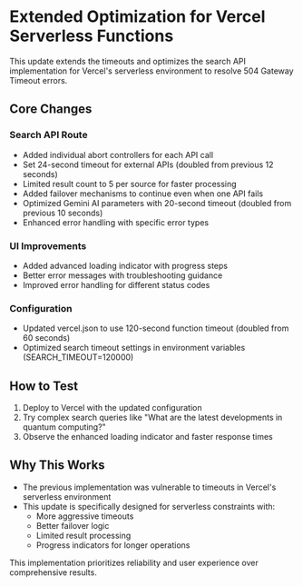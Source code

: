 # Extended Optimization for Vercel Serverless Functions

This update extends the timeouts and optimizes the search API implementation for Vercel's serverless environment to resolve 504 Gateway Timeout errors.

## Core Changes

### Search API Route
- Added individual abort controllers for each API call
- Set 24-second timeout for external APIs (doubled from previous 12 seconds)
- Limited result count to 5 per source for faster processing
- Added failover mechanisms to continue even when one API fails
- Optimized Gemini AI parameters with 20-second timeout (doubled from previous 10 seconds)
- Enhanced error handling with specific error types

### UI Improvements
- Added advanced loading indicator with progress steps
- Better error messages with troubleshooting guidance
- Improved error handling for different status codes

### Configuration
- Updated vercel.json to use 120-second function timeout (doubled from 60 seconds)
- Optimized search timeout settings in environment variables (SEARCH_TIMEOUT=120000)

## How to Test
1. Deploy to Vercel with the updated configuration
2. Try complex search queries like "What are the latest developments in quantum computing?"
3. Observe the enhanced loading indicator and faster response times

## Why This Works
- The previous implementation was vulnerable to timeouts in Vercel's serverless environment
- This update is specifically designed for serverless constraints with:
  - More aggressive timeouts
  - Better failover logic
  - Limited result processing
  - Progress indicators for longer operations

This implementation prioritizes reliability and user experience over comprehensive results.
